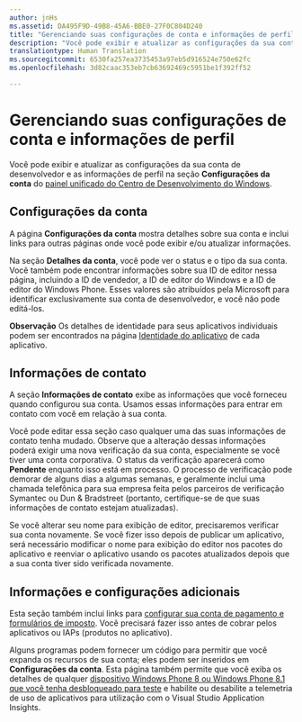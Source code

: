 ```yaml
---
author: jnHs
ms.assetid: DA495F9D-49B8-45A6-BBE0-27F0C804D240
title: "Gerenciando suas configurações de conta e informações de perfil"
description: "Você pode exibir e atualizar as configurações da sua conta de desenvolvedor e as informações de perfil na seção Configurações da conta do painel unificado do Centro de Desenvolvimento do Windows."
translationtype: Human Translation
ms.sourcegitcommit: 6530fa257ea3735453a97eb5d916524e750e62fc
ms.openlocfilehash: 3d82caac353eb7cb63692469c5951be1f392ff52

---
```

# Gerenciando suas configurações de conta e informações de perfil

Você pode exibir e atualizar as configurações da sua conta de desenvolvedor e as informações de perfil na seção **Configurações da conta** do [painel unificado do Centro de Desenvolvimento do Windows](https://msdn.microsoft.com/library/windows/apps/Mt169843).

## Configurações da conta

A página **Configurações da conta** mostra detalhes sobre sua conta e inclui links para outras páginas onde você pode exibir e/ou atualizar informações.

Na seção **Detalhes da conta**, você pode ver o status e o tipo da sua conta. Você também pode encontrar informações sobre sua ID de editor nessa página, incluindo a ID de vendedor, a ID de editor do Windows e a ID de editor do Windows Phone. Esses valores são atribuídos pela Microsoft para identificar exclusivamente sua conta de desenvolvedor, e você não pode editá-los.

**Observação**  Os detalhes de identidade para seus aplicativos individuais podem ser encontrados na página [Identidade do aplicativo](https://msdn.microsoft.com/library/windows/apps/Mt148561) de cada aplicativo.

## Informações de contato

A seção **Informações de contato** exibe as informações que você forneceu quando configurou sua conta. Usamos essas informações para entrar em contato com você em relação à sua conta.

Você pode editar essa seção caso qualquer uma das suas informações de contato tenha mudado. Observe que a alteração dessas informações poderá exigir uma nova verificação da sua conta, especialmente se você tiver uma conta corporativa. O status da verificação aparecerá como **Pendente** enquanto isso está em processo. O processo de verificação pode demorar de alguns dias a algumas semanas, e geralmente inclui uma chamada telefônica para sua empresa feita pelos parceiros de verificação Symantec ou Dun & Bradstreet (portanto, certifique-se de que suas informações de contato estejam atualizadas).

Se você alterar seu nome para exibição de editor, precisaremos verificar sua conta novamente. Se você fizer isso depois de publicar um aplicativo, será necessário modificar o nome para exibição do editor nos pacotes do aplicativo e reenviar o aplicativo usando os pacotes atualizados depois que a sua conta tiver sido verificada novamente.

## Informações e configurações adicionais

Esta seção também inclui links para [configurar sua conta de pagamento e formulários de imposto](https://msdn.microsoft.com/library/windows/apps/Bg124529). Você precisará fazer isso antes de cobrar pelos aplicativos ou IAPs (produtos no aplicativo).

Alguns programas podem fornecer um código para permitir que você expanda os recursos de sua conta; eles podem ser inseridos em **Configurações da conta**. Esta página também permite que você exiba os detalhes de qualquer [dispositivo Windows Phone 8 ou Windows Phone 8.1 que você tenha desbloqueado para teste](http://go.microsoft.com/fwlink/p/?LinkId=533897) e habilite ou desabilite a telemetria de uso de aplicativos para utilização com o Visual Studio Application Insights.




<!--HONumber=Jun16_HO4-->



